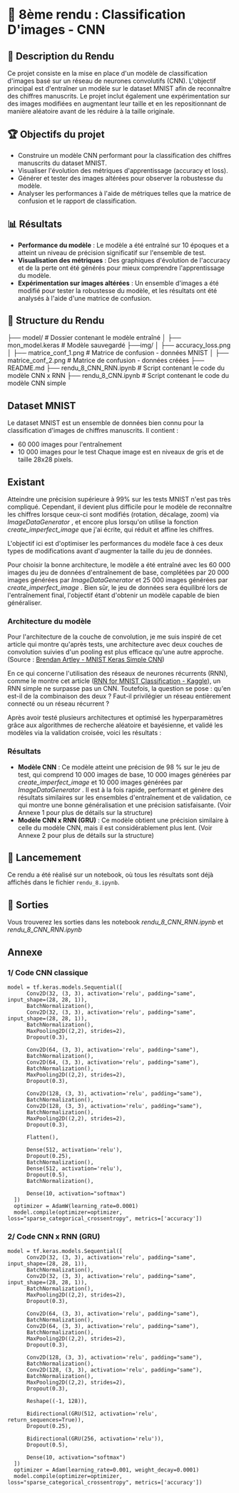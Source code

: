 # 📌 8ème rendu : Classification D'images - CNN

## 📝 Description du Rendu

Ce projet consiste en la mise en place d'un modèle de classification d'images basé sur un réseau de neurones convolutifs (CNN). L'objectif principal est d'entraîner un modèle sur le dataset MNIST afin de reconnaître des chiffres manuscrits. Le projet inclut également une expérimentation sur des images modifiées en augmentant leur taille et en les repositionnant de manière aléatoire avant de les réduire à la taille originale.

## 🏆 Objectifs du projet

* Construire un modèle CNN performant pour la classification des chiffres manuscrits du dataset MNIST.
* Visualiser l'évolution des métriques d'apprentissage (accuracy et loss).
* Générer et tester des images altérées pour observer la robustesse du modèle.
* Analyser les performances à l'aide de métriques telles que la matrice de confusion et le rapport de classification.

## 📊 Résultats

* **Performance du modèle** : Le modèle a été entraîné sur 10 époques et a atteint un niveau de précision significatif sur l'ensemble de test.
* **Visualisation des métriques** : Des graphiques d'évolution de l'accuracy et de la perte ont été générés pour mieux comprendre l'apprentissage du modèle.
* **Expérimentation sur images altérées** : Un ensemble d'images a été modifié pour tester la robustesse du modèle, et les résultats ont été analysés à l'aide d'une matrice de confusion.

## 📂 Structure du Rendu

├── model/                  		 # Dossier contenant le modèle entraîné
│   ├── mon_model.keras      # Modèle sauvegardé
├──img/
│   ├── accuracy_loss.png
│   ├── matrice_conf_1.png   # Matrice de confusion - données MNIST
│   ├── matrice_conf_2.png   # Matrice de confusion - données créées
├── README.md
├── rendu_8_CNN_RNN.ipynb       # Script contenant le code du modèle CNN x RNN
├── rendu_8_CNN.ipynb                 # Script contenant le code du modèle CNN simple

## Dataset MNIST

Le dataset MNIST est un ensemble de données bien connu pour la classification d'images de chiffres manuscrits. Il contient :

* 60 000 images pour l'entraînement
* 10 000 images pour le test
  Chaque image est en niveaux de gris et de taille 28x28 pixels.

## Existant

Atteindre une précision supérieure à 99% sur les tests MNIST n'est pas très compliqué. Cependant, il devient plus difficile pour le modèle de reconnaître les chiffres lorsque ceux-ci sont modifiés (rotation, décalage, zoom) via  *ImageDataGenerator* , et encore plus lorsqu'on utilise la fonction *create_imperfect_image* que j'ai écrite, qui réduit et affine les chiffres.

L'objectif ici est d'optimiser les performances du modèle face à ces deux types de modifications avant d'augmenter la taille du jeu de données.

Pour choisir la bonne architecture, le modèle a été entraîné avec les 60 000 images du jeu de données d'entraînement de base, complétées par 20 000 images générées par *ImageDataGenerator* et 25 000 images générées par  *create_imperfect_image* . Bien sûr, le jeu de données sera équilibré lors de l'entraînement final, l'objectif étant d'obtenir un modèle capable de bien généraliser.

### Architecture du modèle

Pour l'architecture de la couche de convolution, je me suis inspiré de cet article qui montre qu'après tests, une architecture avec deux couches de convolution suivies d'un pooling est plus efficace qu'une autre approche. (Source : [Brendan Artley - MNIST Keras Simple CNN](https://medium.com/@BrendanArtley/mnist-keras-simple-cnn-99-6-731b624aee7f))

En ce qui concerne l'utilisation des réseaux de neurones récurrents (RNN), comme le montre cet article ([RNN for MNIST Classification - Kaggle](https://www.kaggle.com/code/mikolajbabula/rnn-for-mnist-classification-tensor-flow)), un RNN simple ne surpasse pas un CNN. Toutefois, la question se pose : qu'en est-il de la combinaison des deux ? Faut-il privilégier un réseau entièrement connecté ou un réseau récurrent ?

Après avoir testé plusieurs architectures et optimisé les hyperparamètres grâce aux algorithmes de recherche aléatoire et bayésienne, et validé les modèles via la validation croisée, voici les résultats :

### Résultats

* **Modèle CNN** : Ce modèle atteint une précision de 98 % sur le jeu de test, qui comprend 10 000 images de base, 10 000 images générées par *create_imperfect_image* et 10 000 images générées par  *ImageDataGenerator* . Il est à la fois rapide, performant et génère des résultats similaires sur les ensembles d'entraînement et de validation, ce qui montre une bonne généralisation et une précision satisfaisante. (Voir Annexe 1 pour plus de détails sur la structure)
* **Modèle CNN x RNN (GRU)** : Ce modèle obtient une précision similaire à celle du modèle CNN, mais il est considérablement plus lent. (Voir Annexe 2 pour plus de détails sur la structure)

## 🚀 Lancemement

Ce rendu a été réalisé sur un notebook, où tous les résultats sont déjà affichés dans le fichier `rendu_8.ipynb`.

## **📸 Sorties**

Vous trouverez les sorties dans les notebook *rendu_8_CNN_RNN.ipynb* et *rendu_8_CNN_RNN.ipynb*

## Annexe

### 1/ Code CNN classique

```
model = tf.keras.models.Sequential([
      Conv2D(32, (3, 3), activation='relu', padding="same", input_shape=(28, 28, 1)),
      BatchNormalization(),
      Conv2D(32, (3, 3), activation='relu', padding="same", input_shape=(28, 28, 1)),
      BatchNormalization(),
      MaxPooling2D((2,2), strides=2),
      Dropout(0.3),

      Conv2D(64, (3, 3), activation='relu', padding="same"),
      BatchNormalization(),
      Conv2D(64, (3, 3), activation='relu', padding="same"),
      BatchNormalization(),
      MaxPooling2D((2,2), strides=2),
      Dropout(0.3),

      Conv2D(128, (3, 3), activation='relu', padding="same"),
      BatchNormalization(),
      Conv2D(128, (3, 3), activation='relu', padding="same"),
      BatchNormalization(),
      MaxPooling2D((2,2), strides=2),
      Dropout(0.3),

      Flatten(),

      Dense(512, activation='relu'),
      Dropout(0.25),
      BatchNormalization(),
      Dense(512, activation='relu'),
      Dropout(0.5),
      BatchNormalization(),

      Dense(10, activation="softmax")
  ])
  optimizer = AdamW(learning_rate=0.0001)
  model.compile(optimizer=optimizer, loss="sparse_categorical_crossentropy", metrics=['accuracy'])
```

### 2/ Code CNN x RNN (GRU)

```
model = tf.keras.models.Sequential([
      Conv2D(32, (3, 3), activation='relu', padding="same", input_shape=(28, 28, 1)),
      BatchNormalization(),
      Conv2D(32, (3, 3), activation='relu', padding="same", input_shape=(28, 28, 1)),
      BatchNormalization(),
      MaxPooling2D((2,2), strides=2),
      Dropout(0.3),

      Conv2D(64, (3, 3), activation='relu', padding="same"),
      BatchNormalization(),
      Conv2D(64, (3, 3), activation='relu', padding="same"),
      BatchNormalization(),
      MaxPooling2D((2,2), strides=2),
      Dropout(0.3),

      Conv2D(128, (3, 3), activation='relu', padding="same"),
      BatchNormalization(),
      Conv2D(128, (3, 3), activation='relu', padding="same"),
      BatchNormalization(),
      MaxPooling2D((2,2), strides=2),
      Dropout(0.3),

      Reshape((-1, 128)),

      Bidirectional(GRU(512, activation='relu', return_sequences=True)),
      Dropout(0.25),

      Bidirectional(GRU(256, activation='relu')),
      Dropout(0.5),

      Dense(10, activation="softmax")
  ])
  optimizer = Adam(learning_rate=0.001, weight_decay=0.0001)
  model.compile(optimizer=optimizer, loss="sparse_categorical_crossentropy", metrics=['accuracy'])
```
